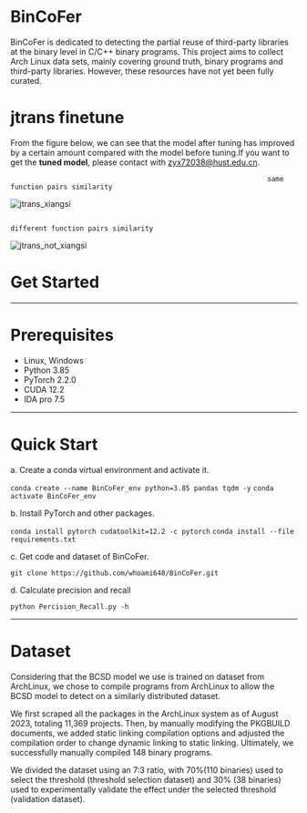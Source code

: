 # BinCoFer
BinCoFer is dedicated to detecting the partial reuse of third-party libraries at the binary level in C/C++ binary programs.
This project aims to collect Arch Linux data sets, mainly covering ground truth, binary programs and third-party libraries. However, these resources have not yet been fully curated.

# jtrans finetune
From the figure below, we can see that the model after tuning has improved by a certain amount compared with the model before tuning.If you want to get the **tuned model**, please contact with zyx72038@hust.edu.cn.

                                                                   same function pairs similarity
![jtrans_xiangsi](https://github.com/whoami648/BinCoFer/assets/75363525/3c2d543c-b599-48f6-80af-6b9419955ff6)

                                                                   different function pairs similarity
![jtrans_not_xiangsi](https://github.com/whoami648/BinCoFer/assets/75363525/b3de5582-5163-4be0-8898-d3cfa0b13017)



# Get Started
-----------------------------
# Prerequisites
- Linux, Windows
- Python 3.85
- PyTorch 2.2.0
- CUDA 12.2
- IDA pro 7.5

-----------------------------

# Quick Start
a. Create a conda virtual environment and activate it.

```conda create --name BinCoFer_env python=3.85 pandas tqdm -y```
`conda activate BinCoFer_env`

b. Install PyTorch and other packages.

`conda install pytorch cudatoolkit=12.2 -c pytorch`
`conda install --file requirements.txt`

c. Get code and dataset of BinCoFer.

`git clone https://github.com/whoami648/BinCoFer.git`


d. Calculate precision and recall

`python Percision_Recall.py -h`


-----------------------------

# Dataset
Considering that the BCSD model we use is trained on dataset from ArchLinux, we chose to compile programs from ArchLinux to allow the BCSD model to detect on a similarly distributed dataset. 

We first scraped all the packages in the ArchLinux system as of August 2023, totaling 11,369 projects. Then, by manually modifying the PKGBUILD documents, we added static linking compilation options and adjusted the compilation order to change dynamic linking to static linking. Ultimately, we successfully manually compiled 148 binary programs.

We divided the dataset using an 7:3 ratio, with 70%(110 binaries) used to select the threshold (threshold selection dataset) and 30% (38 binaries) used to experimentally validate the effect under the selected threshold (validation dataset).

